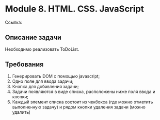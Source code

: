 # Module 8. HTML. CSS. JavaScript
Ссылка: 

## Описание задачи
Необходимо реализовать ToDoList.

## Требования
1. Генерировать DOM с помощью javascript;
2. Одно поле для ввода задачи;
3. Кнопка для добавления задачи;
4. Задачи появляются в виде списка, расположены ниже поля ввода и кнопки;
5. Каждый элемент списка состоит из чекбокса (где можно отметить выполненную задачу) и рядом кнопки удаления задачи (можно удалить)
